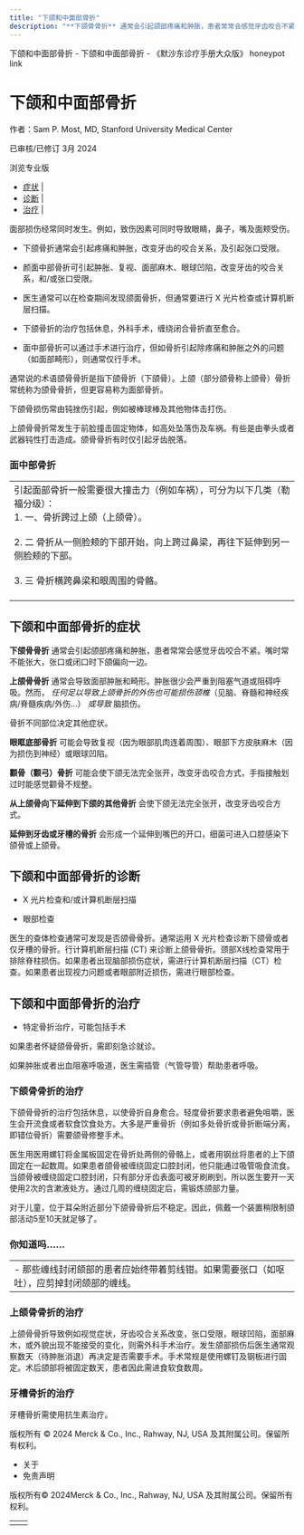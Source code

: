 ```yaml
---
title: "下颌和中面部骨折"
description: "**下颌骨骨折** 通常会引起颌部疼痛和肿胀，患者常常会感觉牙齿咬合不紧。嘴时常不能张大，张口或闭口时下颌偏向一边。"
---
```


﻿下颌和中面部骨折 \- 下颌和中面部骨折 \- 《默沙东诊疗手册大众版》 honeypot link

# 下颌和中面部骨折

作者：Sam P. Most, MD, Stanford University Medical Center

已审核/已修订 3月 2024

浏览专业版

- [症状](#症状_v8381317_zh) \|
- [诊断](#诊断_v8381326_zh) \|
- [治疗](#治疗_v8381329_zh) \|

面部损伤经常同时发生。例如，致伤因素可同时导致眼睛，鼻子，嘴及面颊受伤。

- 下颌骨折通常会引起疼痛和肿胀，改变牙齿的咬合关系，及引起张口受限。

- 颜面中部骨折可引起肿胀、复视、面部麻木、眼球凹陷，改变牙齿的咬合关系，和/或张口受限。

- 医生通常可以在检查期间发现颌面骨折，但通常要进行 X 光片检查或计算机断层扫描。

- 下颌骨折的治疗包括休息，外科手术，缠绕闭合骨折直至愈合。

- 面中部骨折可以通过手术进行治疗，但如骨折引起除疼痛和肿胀之外的问题（如面部畸形），则通常仅行手术。


通常说的术语颌骨骨折是指下颌骨折（下颌骨）。上颌（部分颌骨称上颌骨）骨折常统称为颌骨骨折，但更容易称为面部骨折。

下颌骨损伤常由钝挫伤引起，例如被棒球棒及其他物体击打伤。

上颌骨骨折常发生于前脸撞击固定物体，如高处坠落伤及车祸。有些是由拳头或者武器钝性打击造成。颌骨骨折有时仅引起牙齿脱落。

### 面中部骨折

|     |
| --- |
| 引起面部骨折一般需要很大撞击力（例如车祸），可分为以下几类（勒福分级）：<br>1. 一、骨折跨过上颌（上颌骨）。<br>   <br>2. 二 骨折从一侧脸颊的下部开始，向上跨过鼻梁，再往下延伸到另一侧脸颊的下部。<br>   <br>3. 三 骨折横跨鼻梁和眼周围的骨骼。<br>   <br> |

## 下颌和中面部骨折的症状

**下颌骨骨折** 通常会引起颌部疼痛和肿胀，患者常常会感觉牙齿咬合不紧。嘴时常不能张大，张口或闭口时下颌偏向一边。

**上颌骨骨折** 通常会导致面部肿胀和畸形。肿胀很少会严重到阻塞气道或阻碍呼吸。然而， _任何足以导致上颌骨折的外伤也可能损伤颈椎_（见脑、脊髓和神经疾病/脊髓疾病/外伤...） _或导致_ 脑损伤。

骨折不同部位决定其他症状。

**眼眶底部骨折** 可能会导致复视（因为眼部肌肉连着周围）、眼部下方皮肤麻木（因为损伤到神经）或眼球凹陷。

**颧骨（颧弓）骨折** 可能会使下颌无法完全张开，改变牙齿咬合方式，手指接触划过时能感觉颧骨不规整。

**从上颌骨向下延伸到下颌的其他骨折** 会使下颌无法完全张开，改变牙齿咬合方式。

**延伸到牙齿或牙槽的骨折** 会形成一个延伸到嘴巴的开口，细菌可进入口腔感染下颌骨或上颌骨。

## 下颌和中面部骨折的诊断

- X 光片检查和/或计算机断层扫描

- 眼部检查


医生的查体检查通常可发现是否颌骨骨折。通常运用 X 光片检查诊断下颌骨或者仅牙槽的骨折。行计算机断层扫描 (CT) 来诊断上颌骨骨折。颈部X线检查常用于排除脊柱损伤。如果患者出现脑部损伤症状，需进行计算机断层扫描（CT）检查。如果患者出现视力问题或者眼部附近损伤，需进行眼部检查。

## 下颌和中面部骨折的治疗

- 特定骨折治疗，可能包括手术


如果患者怀疑颌骨骨折，需即刻急诊就诊。

如果肿胀或者出血阻塞呼吸道，医生需插管（气管导管）帮助患者呼吸。

### 下颌骨骨折的治疗

下颌骨骨折的治疗包括休息，以使骨折自身愈合。轻度骨折要求患者避免咀嚼，医生会开流食或者软食饮食处方。大多是严重骨折（例如多处骨折或骨折断端分离，即错位骨折）需要颌骨修整手术。

医生用医用螺钉将金属板固定在骨折处两侧的骨骼上，或者用钢丝将患者的上下颌固定在一起数周。如果患者颌骨被缠绕固定口腔封闭，他只能通过吸管吸食流食。当颌骨被缠绕固定口腔封闭，只有部分牙齿表面可被牙刷刷到，所以医生要开一天使用2次的含漱液处方。通过几周的缠绕固定后，需锻炼颌部力量。

对于儿童，位于耳朵附近部分下颌骨骨折后不稳定。因此，佩戴一个装置稍限制颌部活动5至10天就足够了。

### 你知道吗……

|     |
| --- |
| - 那些缠线封闭颌部的患者应始终带着剪线钳。如果需要张口（如呕吐），应剪掉封闭颌部的缠线。 |

### 上颌骨骨折的治疗

上颌骨骨折导致例如视觉症状，牙齿咬合关系改变，张口受限，眼球凹陷，面部麻木，或外貌出现不能接受的变化，则需外科手术治疗。发生颌部损伤后医生通常观察数天（待肿胀消退）再决定是否需要手术。手术常规是使用螺钉及钢板进行固定。术后颌部将被固定数天，患者因此需进食软食数周。

### 牙槽骨折的治疗

牙槽骨折需使用抗生素治疗。



版权所有 © 2024
Merck & Co., Inc., Rahway, NJ, USA 及其附属公司。保留所有权利。

- 关于
- 免责声明

版权所有© 2024Merck & Co., Inc., Rahway, NJ, USA 及其附属公司。保留所有权利。

|     |     |
| --- | --- |
|  |  |